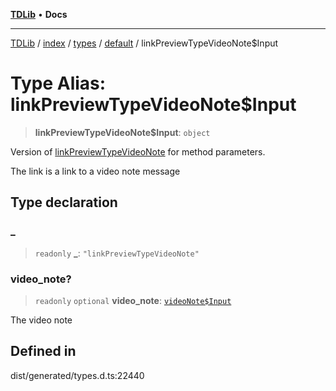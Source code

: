 [**TDLib**](../../../../../../README.md) • **Docs**

***

[TDLib](../../../../../../modules.md) / [index](../../../../../README.md) / [types](../../../README.md) / [default](../README.md) / linkPreviewTypeVideoNote$Input

# Type Alias: linkPreviewTypeVideoNote$Input

> **linkPreviewTypeVideoNote$Input**: `object`

Version of [linkPreviewTypeVideoNote](linkPreviewTypeVideoNote.md) for method parameters.

The link is a link to a video note message

## Type declaration

### \_

> `readonly` **\_**: `"linkPreviewTypeVideoNote"`

### video\_note?

> `readonly` `optional` **video\_note**: [`videoNote$Input`](videoNote$Input.md)

The video note

## Defined in

dist/generated/types.d.ts:22440
